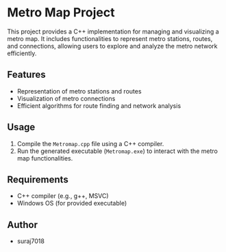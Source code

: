 # Metro Map Project

This project provides a C++ implementation for managing and visualizing a metro map. It includes functionalities to represent metro stations, routes, and connections, allowing users to explore and analyze the metro network efficiently.

## Features

- Representation of metro stations and routes
- Visualization of metro connections
- Efficient algorithms for route finding and network analysis

## Usage

1. Compile the `Metromap.cpp` file using a C++ compiler.
2. Run the generated executable (`Metromap.exe`) to interact with the metro map functionalities.

## Requirements

- C++ compiler (e.g., g++, MSVC)
- Windows OS (for provided executable)

## Author

- suraj7018

